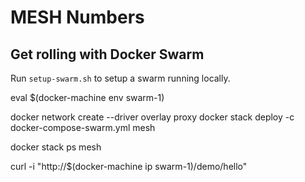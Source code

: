 # MESH Numbers

## Get rolling with Docker Swarm

Run `setup-swarm.sh` to setup a swarm running locally.

eval $(docker-machine env swarm-1)

docker network create --driver overlay proxy
docker stack deploy -c docker-compose-swarm.yml mesh

docker stack ps mesh

curl -i "http://$(docker-machine ip swarm-1)/demo/hello"
